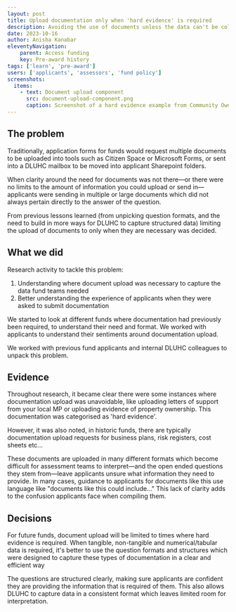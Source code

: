 ```yaml
---
layout: post
title: Upload documentation only when 'hard evidence' is required
description: Avoiding the use of documents unless the data can't be collected any other way.
date: 2023-10-16
author: Anisha Kanabar
eleventyNavigation:
    parent: Access funding
    key: Pre-award history
tags: ['learn', 'pre-award'] 
users: ['applicants', 'assessors', 'fund policy']
screenshots:
  items:
    - text: Document upload component
      src: document-upload-component.png
      caption: Screenshot of a hard evidence example from Community Ownership Fund requiring use of the document upload component, as this data cannot be collected any other way
---
```


## The problem
Traditionally, application forms for funds would request multiple documents to be uploaded into tools such as Citizen Space or Microsoft Forms, or sent into a DLUHC mailbox to be moved into applicant Sharepoint folders. 

When clarity around the need for documents was not there—or there were no limits to the amount of information you could upload or send in—applicants were sending in multiple or large documents which did not always pertain directly to the answer of the question.

From previous lessons learned (from unpicking question formats, and the need to build in more ways for DLUHC to capture structured data) limiting the upload of documents to only when they are necessary was decided. 

## What we did
Research activity to tackle this problem:

1. Understanding where document upload was necessary to capture the data fund teams needed
2. Better understanding the experience of applicants when they were asked to submit documentation

We started to look at different funds where documentation had previously been required, to understand their need and format. We worked with applicants to understand their sentiments around documentation upload. 

We worked with previous fund applicants and internal DLUHC colleagues to unpack this problem.

## Evidence
Throughout research, it became clear there were some instances where documentation upload was unavoidable, like uploading letters of support from your local MP or uploading evidence of property ownership. This documentation was categorised as 'hard evidence'.

However, it was also noted, in historic funds, there are typically documentation upload requests for business plans, risk registers, cost sheets etc...

These documents are uploaded in many different formats which become difficult for assessment teams to interpret—and the open ended questions they stem from—leave applicants unsure what information they need to provide. In many cases, guidance to applicants for documents like this use language like "documents like this could include..." This lack of clarity adds to the confusion applicants face when compiling them.

## Decisions
For future funds, document upload will be limited to times where hard evidence is required. When tangible, non-tangible and numerical/tabular data is required, it's better to use the question formats and structures which were designed to capture these types of documentation in a clear and efficient way

The questions are structured clearly, making sure applicants are confident they are providing the information that is required of them. This also allows DLUHC to capture data in a consistent format which leaves limited room for interpretation.